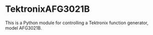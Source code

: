 TektronixAFG3021B
=================

This is a Python module for controlling a Tektronix function generator, model AFG3021B.
